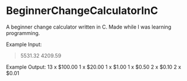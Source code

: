 # BeginnerChangeCalculatorInC
A beginner change calculator written in C. Made while I was learning programming.

Example Input:
>5531.32 4209.59

Example Output:
13 x $100.00
1 x $20.00
1 x $1.00
1 x $0.50
2 x $0.10
2 x $0.01
